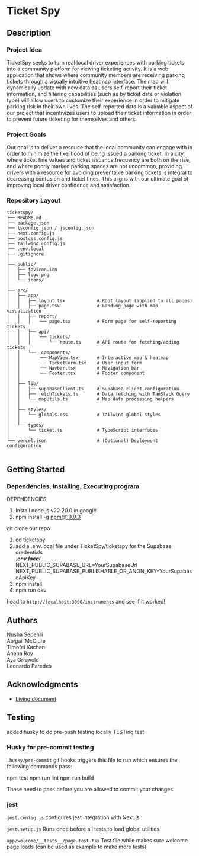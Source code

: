 # Ticket Spy

## Description

### Project Idea

TicketSpy seeks to turn real local driver experiences with parking tickets into a community platform for viewing ticketing activity. It is a web application that shows where community members are receiving parking tickets through a visually intuitive heatmap interface. The map will dynamically update with new data as users self-report their ticket information, and filtering capabilities (such as by ticket date or violation type) will allow users to customize their experience in order to mitigate parking risk in their own lives. The self-reported data is a valuable aspect of our project that incentivizes users to upload their ticket information in order to prevent future ticketing for themselves and others.

### Project Goals

Our goal is to deliver a resouce that the local community can engage with in order to minimize the likelihood of being issued a parking ticket. In a city where ticket fine values and ticket issuance frequency are both on the rise, and where poorly marked parking spaces are not uncommon, providing drivers with a resource for avoiding preventable parking tickets is integral to decreasing confusion and ticket fines. This aligns with our ultimate goal of improving local driver confidence and satisfaction.

### Repository Layout

```
ticketspy/
├── README.md
├── package.json
├── tsconfig.json / jsconfig.json
├── next.config.js
├── postcss.config.js
├── tailwind.config.js
├── .env.local
├── .gitignore
│
├── public/
│   ├── favicon.ico
│   ├── logo.png
│   └── icons/
│
├── src/
│   ├── app/
│   │   ├── layout.tsx            # Root layout (applied to all pages)
│   │   ├── page.tsx              # Landing page with map visualization
│   │   ├── report/
│   │   │   └── page.tsx          # Form page for self-reporting tickets
│   │   ├── api/
│   │   │   └── tickets/
│   │   │       └── route.ts      # API route for fetching/adding tickets
│   │   └── _components/
│   │       ├── MapView.tsx       # Interactive map & heatmap
│   │       ├── TicketForm.tsx    # User input form
│   │       ├── Navbar.tsx        # Navigation bar
│   │       └── Footer.tsx        # Footer component
│   │
│   ├── lib/
│   │   ├── supabaseClient.ts     # Supabase client configuration
│   │   ├── fetchTickets.ts       # Data fetching with TanStack Query
│   │   └── mapUtils.ts           # Map data processing helpers
│   │
│   ├── styles/
│   │   └── globals.css           # Tailwind global styles
│   │
│   └── types/
│       └── ticket.ts             # TypeScript interfaces
│
└── vercel.json                   # (Optional) Deployment configuration


```

## Getting Started

### Dependencies, Installing, Executing program

DEPENDENCIES

1. Install node.js v22.20.0 in google
2. npm install -g npm@10.9.3

git clone our repo

1. cd ticketspy
2. add a .env.local file under TicketSpy/ticketspy for the Supabase credentials  
   **_.env.local_**  
   NEXT_PUBLIC_SUPABASE_URL=YourSupabaseUrl  
   NEXT_PUBLIC_SUPABASE_PUBLISHABLE_OR_ANON_KEY=YourSupabaseApiKey
3. npm install
4. npm run dev

head to `http://localhost:3000/instruments` and see if it worked!

## Authors

Nusha Sepehri  
Abigail McClure  
Timofei Kachan  
Ahana Roy  
Aya Griswold  
Leonardo Paredes

## Acknowledgments

- [Living document](https://docs.google.com/document/d/1yHUFKiWZ9WVeeeol_CF2iBfmA2T_carpx6tqQ4-J_iM/edit?usp=sharing)

## Testing

added husky to do pre-push testing locally
TESTing test
### Husky for pre-commit testing

`.husky/pre-commit`
git hooks triggers this file to run which ensures the following commands pass:

npm test
npm run lint
npm run build

These need to pass before you are allowed to commit your changes

### jest

`jest.config.js`
configures jest integration with Next.js

`jest.setup.js`
Runs once before all tests to load global utilities

`app/welcome/__tests__/page.test.tsx`
Test file while makes sure welcome page loads (can be used as example to make more tests)
